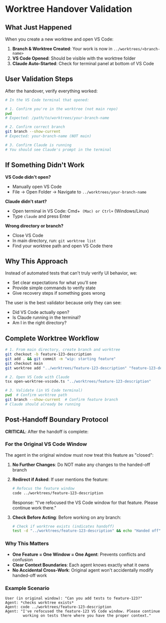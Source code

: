 # Worktree Handover Validation

## What Just Happened

When you create a new worktree and open VS Code:

1. **Branch & Worktree Created**: Your work is now in `../worktrees/<branch-name>`
2. **VS Code Opened**: Should be visible with the worktree folder
3. **Claude Auto-Started**: Check for terminal panel at bottom of VS Code

## User Validation Steps

After the handover, verify everything worked:

```bash
# In the VS Code terminal that opened:

# 1. Confirm you're in the worktree (not main repo)
pwd
# Expected: /path/to/worktrees/your-branch-name

# 2. Confirm correct branch
git branch --show-current
# Expected: your-branch-name (NOT main)

# 3. Confirm Claude is running
# You should see Claude's prompt in the terminal
```

## If Something Didn't Work

**VS Code didn't open?**
- Manually open VS Code
- File → Open Folder → Navigate to `../worktrees/your-branch-name`

**Claude didn't start?**
- Open terminal in VS Code: Cmd+` (Mac) or Ctrl+` (Windows/Linux)
- Type `claude` and press Enter

**Wrong directory or branch?**
- Close VS Code
- In main directory, run: `git worktree list`
- Find your worktree path and open VS Code there

## Why This Approach

Instead of automated tests that can't truly verify UI behavior, we:
- Set clear expectations for what you'll see
- Provide simple commands to verify state
- Give recovery steps if something goes wrong

The user is the best validator because only they can see:
- Did VS Code actually open?
- Is Claude running in the terminal?
- Am I in the right directory?

## Complete Worktree Workflow

```bash
# 1. From main directory, create branch and worktree
git checkout -b feature-123-description
git add . && git commit -m "wip: starting feature"
git checkout main
git worktree add "../worktrees/feature-123-description" "feature-123-description"

# 2. Open VS Code with Claude
tsx open-worktree-vscode.ts "../worktrees/feature-123-description"

# 3. Validate (in VS Code terminal)
pwd  # Confirm worktree path
git branch --show-current  # Confirm feature branch
# Claude should already be running
```

## Post-Handoff Boundary Protocol

**CRITICAL**: After the handoff is complete:

### For the Original VS Code Window

The agent in the original window must now treat this feature as "closed":

1. **No Further Changes**: Do NOT make any changes to the handed-off branch
2. **Redirect if Asked**: If user mentions the feature:
   ```bash
   # Refocus the feature window
   code ../worktrees/feature-123-description
   ```
   Response: "I've refocused the VS Code window for that feature. Please continue work there."

3. **Check Before Acting**: Before working on any branch:
   ```bash
   # Check if worktree exists (indicates handoff)
   test -d "../worktrees/feature-123-description" && echo "Handed off"
   ```

### Why This Matters

- **One Feature = One Window = One Agent**: Prevents conflicts and confusion
- **Clear Context Boundaries**: Each agent knows exactly what it owns
- **No Accidental Cross-Work**: Original agent won't accidentally modify handed-off work

### Example Scenario

```
User (in original window): "Can you add tests to feature-123?"
Agent: *checks worktree exists*
Agent: code ../worktrees/feature-123-description
Agent: "I've refocused the feature-123 VS Code window. Please continue 
        working on tests there where you have the proper context."
```